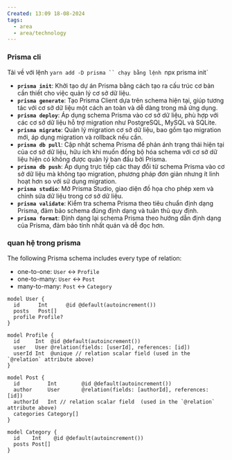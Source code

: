 ```yaml
---
Created: 13:09 18-08-2024
tags:
  - area
  - area/technology
---
```



### Prisma cli 
Tải về với lệnh  `yarn add -D prisma ``
chạy bằng lệnh `npx prisma init`

- **`prisma init`**: Khởi tạo dự án Prisma bằng cách tạo ra cấu trúc cơ bản cần thiết cho việc quản lý cơ sở dữ liệu.
- **`prisma generate`**: Tạo Prisma Client dựa trên schema hiện tại, giúp tương tác với cơ sở dữ liệu một cách an toàn và dễ dàng trong mã ứng dụng.
- **`prisma deploy`**: Áp dụng schema Prisma vào cơ sở dữ liệu, phù hợp với các cơ sở dữ liệu hỗ trợ migration như PostgreSQL, MySQL và SQLite.
- **`prisma migrate`**: Quản lý migration cơ sở dữ liệu, bao gồm tạo migration mới, áp dụng migration và rollback nếu cần.
- **`prisma db pull`**: Cập nhật schema Prisma để phản ánh trạng thái hiện tại của cơ sở dữ liệu, hữu ích khi muốn đồng bộ hóa schema với cơ sở dữ liệu hiện có không được quản lý ban đầu bởi Prisma.
- **`prisma db push`**: Áp dụng trực tiếp các thay đổi từ schema Prisma vào cơ sở dữ liệu mà không tạo migration, phương pháp đơn giản nhưng ít linh hoạt hơn so với sử dụng migration.
- **`prisma studio`**: Mở Prisma Studio, giao diện đồ họa cho phép xem và chỉnh sửa dữ liệu trong cơ sở dữ liệu.
- **`prisma validate`**: Kiểm tra schema Prisma theo tiêu chuẩn định dạng Prisma, đảm bảo schema đúng định dạng và tuân thủ quy định.
- **`prisma format`**: Định dạng lại schema Prisma theo hướng dẫn định dạng của Prisma, đảm bảo tính nhất quán và dễ đọc hơn.

### quan hệ trong prisma
The following Prisma schema includes every type of relation:

- one-to-one: `User` ↔ `Profile`
- one-to-many: `User` ↔ `Post`
- many-to-many: `Post` ↔ `Category`

```prisma
model User {
  id      Int      @id @default(autoincrement())
  posts   Post[]
  profile Profile?
}

model Profile {
  id     Int  @id @default(autoincrement())
  user   User @relation(fields: [userId], references: [id])
  userId Int  @unique // relation scalar field (used in the `@relation` attribute above)
}

model Post {
  id         Int        @id @default(autoincrement())
  author     User       @relation(fields: [authorId], references: [id])
  authorId   Int // relation scalar field  (used in the `@relation` attribute above)
  categories Category[]
}

model Category {
  id    Int    @id @default(autoincrement())
  posts Post[]
}

```